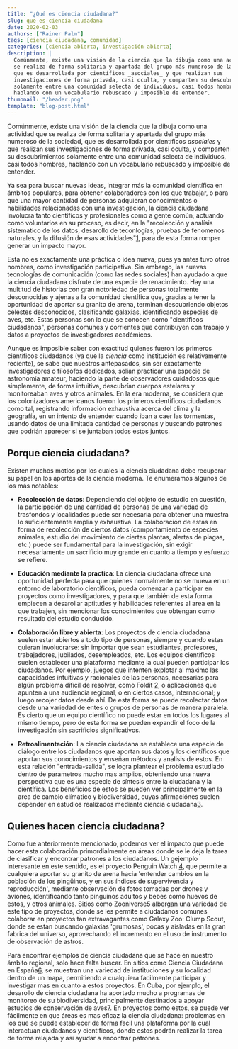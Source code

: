 ```yaml
---
title: "¿Qué es ciencia ciudadana?"
slug: que-es-ciencia-ciudadana
date: 2020-02-03
authors: ["Rainer Palm"]
tags: [ciencia ciudadana, comunidad]
categories: [ciencia abierta, investigación abierta]
description: |
  Comúnmente, existe una visión de la ciencia que la dibuja como una actividad que
  se realiza de forma solitaria y apartada del grupo más numeroso de la sociedad,
  que es desarrollada por científicos _asociales_ y que realizan sus
  investigaciones de forma privada, casi oculta, y comparten su descubrimientos
  solamente entre una comunidad selecta de individuos, casi todos hombres,
  hablando con un vocabulario rebuscado y imposible de entender.
thumbnail: "/header.png"
template: "blog-post.html"
---
```


<!-- # ¿Qué es ciencia ciudadana? -->
<!-- **Por Rainer Palm** -->

Comúnmente, existe una visión de la ciencia que la dibuja como una actividad que
se realiza de forma solitaria y apartada del grupo más numeroso de la sociedad,
que es desarrollada por científicos _asociales_ y que realizan sus
investigaciones de forma privada, casi oculta, y comparten su descubrimientos
solamente entre una comunidad selecta de individuos, casi todos hombres,
hablando con un vocabulario rebuscado y imposible de entender.

<!-- TEASER_END -->

Ya sea para buscar nuevas ideas, integrar más la comunidad científica en ámbitos
populares, para obtener colaboradores con los que trabajar, o para que una mayor
cantidad de personas adquieran conocimientos o habilidades relacionadas con una
investigación, la ciencia ciudadana involucra tanto científicos y profesionales
como a gente común, actuando como voluntarios en su proceso, es decir, en la
"recolección y analísis sístematico de los datos, desarollo de teconlogías,
pruebas de fenomenos naturales, y la difusión de esas actividades"[1], para de
esta forma romper generar un impacto mayor.

Esta no es exactamente una práctica o idea nueva, pues ya antes tuvo otros
nombres, como investigación participativa. Sin embargo, las nuevas tecnologías
de comunicación (como las redes sociales) han ayudado a que la ciencia ciudadana
disfrute de una especie de renacimiento. Hay una multitud de historias con gran
notoriedad de personas totalmente desconocidas y ajenas a la comunidad
científica que, gracias a tener la oportunidad de aportar su granito de arena,
terminan descubriendo objetos celestes desconocidos, clasificando galaxias,
identíficando especies de aves, etc. Estas personas son lo que se conocen como
"cientificos ciudadanos", personas comunes y corrientes que contribuyen con
trabajo y datos a proyectos de investigadores académicos.

Aunque es imposible saber con exactitud quienes fueron los primeros científicos
ciudadanos (ya que la _ciencia_ como institución es relativamente reciente), se
sabe que nuestros antepasados, sin ser exactamente investigadores o fílosofos
dedicados, solian practicar una especie de astronomía amateur, haciendo la parte
de observadores cuidadosos que simplemente, de forma intuitiva, descubrían
cuerpos estelares y monitoreaban aves y otros animales. En la era moderna, se
considera que los colonizadores americanos fueron los primeros científicos
ciudadanos como tal, registrando información exhaustiva acerca del clima y la
geografía, en un intento de entender cuando iban a caer las tormentas, usando
datos de una limitada cantidad de personas y buscando patrones que podrián
aparecer si se juntaban todos estos juntos.

## Porque ciencia ciudadana?

Existen muchos motios por los cuales la ciencia ciudadana debe recuperar su
papel en los aportes de la ciencia moderna. Te enumeramos algunos de los más
notables:

- **Recolección de datos**: Dependiendo del objeto de estudio en cuestión, la
  participación de una cantidad de personas de una variedad de trasfondos y
  localidades puede ser necesaria para obtener una muestra lo suficientemente
  amplia y exhaustiva. La colaboración de estas en forma de recolección de
  ciertos datos (comportamiento de especies animales, estudio del movimiento de
  ciertas plantas, alertas de plagas, etc.) puede ser fundamental para la
  investigación, sin exigir necesariamente un sacrificio muy grande en cuanto a
  tiempo y esfuerzo se refiere.

- **Educación mediante la practica**: La ciencia ciudadana ofrece una
  oportunidad perfecta para que quienes normalmente no se mueva en un entorno de
  laboratorio científicos, pueda comenzar a participar en proyectos como
  investigadores, y para que también de esta forma empiecen a desarollar
  aptitudes y habilidades referentes al area en la que trabajen, sin mencionar
  los conocimientos que obtengan como resultado del estudio conducido.

- **Colaboración libre y abierta**: Los proyectos de ciencia ciudadana suelen
  estar abiertos a todo tipo de personas, siempre y cuando estas quieran
  involucrarse: sin importar que sean estudiantes, profesores, trabajadores,
  jubilados, desempleados, etc. Los equipos científicos suelen establecer una
  plataforma mediante la cual pueden participar los ciudadanos. Por ejemplo,
  juegos que intenten explotar al máximo las capacidades intuitivas y racionales
  de las personas, necesarias para algún problema difícil de resolver, como
  Foldit [2], o aplicaciones que apunten a una audiencia regional, o en ciertos
  casos, internacional; y luego recojer datos desde ahí. De esta forma se puede
  recolectar datos desde una variedad de entes o grupos de personas de manera
  paralela. Es cierto que un equipo científico no puede estar en todos los
  lugares al mismo tiempo, pero de esta forma se pueden expandir el foco de la
  investigación sin sacrificios significativos.

- **Retroalimentación**: La ciencia ciudadana se establece una especie de
  diálogo entre los ciudadanos que aportan sus datos y los científicos que
  aportan sus conocimientos y enseñan métodos y analisis de estos. En esta
  relación "entrada-salida", se logra plantear el problema estudiado dentro de
  parametros mucho mas amplios, obteniendo una nueva perspectiva que es una
  especie de síntesis entre la ciudadana y la científica. Los beneficios de
  estos se pueden ver principalmente en la area de cambio clímatico y
  biodiversidad, cuyas afirmaciónes suelen depender en estudios realizados
  mediante ciencia ciudadana[3].

## Quienes hacen ciencia ciudadana?

Como fue anteriormente mencionado, podemos ver el impacto que puede hacer esta
colaboración primordialmente en áreas donde se le deja la tarea de clasificar y
encontrar patrones a los ciudadanos. Un gejemplo interesante en este sentido, es
el proyecto Penguin Watch [4], que permite a cualquiera aportar su granito de
arena hacia 'entender cambios en la población de los pingüinos, y en sus índices
de supervivencia y reproducción', mediante observación de fotos tomadas por
drones y aviones, identíficando tanto pinguinos adultos y bebes como huevos de
estos, y otros animales. Sitios como Zooniverse[5] albergan una variedad de este
tipo de proyectos, donde se les permite a ciudadanos comunes colaborar en
proyectos tan extravagantes como Galaxy Zoo: Clump Scout, donde se estan
buscando galaxias 'grumosas', pocas y aisladas en la gran fabrica del universo,
aprovechando el incremento en el uso de instrumento de observación de astros.

Para encontrar ejemplos de ciencia ciudadana que se hace en nuestro ámbito
regional, solo hace falta buscar. En sitios como Ciencia Ciudadana en España[6],
se muestran una variedad de instituciones y su localidad dentro de un mapa,
permitiendo a cualquiera facilmente participar y investigar mas en cuanto a
estos proyectos. En Cuba, por ejemplo, el desarollo de ciencia ciudadana ha
aportado mucho a programas de monitoreo de su biodiversidad, principalmente
destinados a apoyar estudios de conservación de aves[7]. En proyectos como
estos, se puede ver fácilmente en que áreas es mas eficaz la ciencia ciudadana:
problemas en los que se puede establecer de forma facil una plataforma por la
cual interactuan ciudadanos y cientificos, donde estos podrán realizar la tarea
de forma relajada y así ayudar a encontrar patrones.

[1]:
  http://www.openscientist.org/2011/09/finalizing-definition-of-citizen.html
  "Finalizing a Definition of 'Citizen Science' and 'Citizen Scientists'"
[2]: https://fold.it/ "Foldit"
[3]:
  https://journals.plos.org/plosone/article?id=10.1371/journal.pone.0106508
  "The Invisible Prevalence of Citizen Science in Global Research: Migratory Birds and Climate Change"
[4]:
  https://www.zooniverse.org/projects/penguintom79/penguin-watch
  "Penguin Watch"
[5]: https://www.zooniverse.org/ "Zooniverse"
[6]: https://ciencia-ciudadana.es/ "Ciencia Ciudadana en España"
[7]:
  http://repositorio.geotech.cu/xmlui/handle/1234/1226
  "Los Árboles, las Aves de la Ciudad y Yo: Proyecto de Ciencia Ciudadana del Museo Nacional de Historia Natural, de Cuba."
